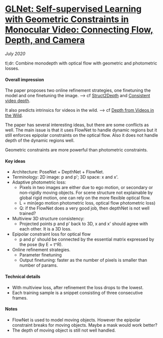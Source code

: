 # [GLNet: Self-supervised Learning with Geometric Constraints in Monocular Video: Connecting Flow, Depth, and Camera](https://arxiv.org/abs/1907.05820)

_July 2020_

tl;dr: Combine monodepth with optical flow with geometric and photometric losses.

#### Overall impression
The paper proposes two online refinement strategies, one finetuning the model and one finetuning the image. --> cf [Struct2Depth](struc2depth.md) and [Consistent video depth](consistent_video_depth.md).

It also predicts intrinsics for videos in the wild. --> cf [Depth from Videos in the Wild](learnk.md).

The paper has several interesting ideas, but there are some conflicts as well. The main issue is that it uses FlowNet to handle dynamic regions but it still enforces epipolar constraints on the optical flow. Also it does not handle depth of the dynamic regions well. 

Geometric constraints are more powerful than photometric constraints. 

#### Key ideas
- Architecture: PoseNet + DepthNet + FlowNet. 
- Terminology: 2D image: p and p'; 3D space: x and x'.
- Adaptive photometric loss:
	- Pixels in two images are either due to ego motion, or secondary or non-rigidly moving objects. For scene structure not explainable by global rigid motion, one can rely on the more flexible optical flow.
	- L = min(ego motion photometric loss, optical flow photometric loss)
	- Q: if the FlowNet does a very good job, then depthNet is not well trained?
- Multiview 3D structure consistency:
	- Projected points p and p' back to 3D, x and x' should agree with each other. It is a 3D loss.
- Epipolar constraint loss for optical flow
	- p and p' should be connected by the essential matrix expressed by the pose (by E = t^R).
- Online refinement strategies.
	- Parameter finetuning
	- Output finetuning: faster as the number of pixels is smaller than number of params.

#### Technical details
- With multiview loss, after refinement the loss drops to the lowest. 
- Each training sample is a snippet consisting of three consecutive frames.

#### Notes
- FlowNet is used to model moving objects. However the epipolar constraint breaks for moving objects. Maybe a mask would work better?
- The depth of moving object is still not well handled. 

